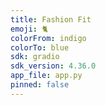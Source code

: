 ```yaml
---
title: Fashion Fit
emoji: 🐈
colorFrom: indigo
colorTo: blue
sdk: gradio
sdk_version: 4.36.0
app_file: app.py
pinned: false
---
```

